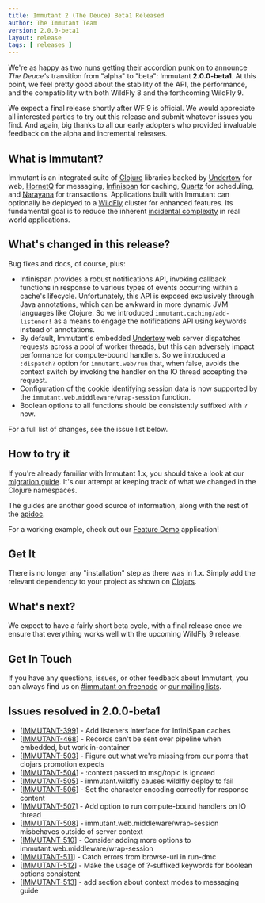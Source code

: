 ```yaml
---
title: Immutant 2 (The Deuce) Beta1 Released
author: The Immutant Team
version: 2.0.0-beta1
layout: release
tags: [ releases ]
---
```


We're as happy as
[two nuns getting their accordion punk on](https://www.youtube.com/watch?v=q0P0EvJOfRQ)
to announce *The Deuce's* transition from "alpha" to "beta": Immutant
**2.0.0-beta1**. At this point, we feel pretty good about the
stability of the API, the performance, and the compatibility with both
WildFly 8 and the forthcoming WildFly 9.

We expect a final release shortly after WF 9 is official. We would
appreciate all interested parties to try out this release and submit
whatever issues you find. And again, big thanks to all our early
adopters who provided invaluable feedback on the alpha and incremental
releases.

## What is Immutant?

Immutant is an integrated suite of [Clojure](http://clojure.org)
libraries backed by [Undertow] for web, [HornetQ] for messaging,
[Infinispan] for caching, [Quartz] for scheduling, and [Narayana] for
transactions. Applications built with Immutant can optionally be
deployed to a [WildFly] cluster for enhanced features. Its fundamental
goal is to reduce the inherent
[incidental complexity](http://en.wikipedia.org/wiki/Accidental_complexity)
in real world applications.

## What's changed in this release?

Bug fixes and docs, of course, plus:

* Infinispan provides a robust notifications API, invoking callback
  functions in response to various types of events occurring within a
  cache's lifecycle. Unfortunately, this API is exposed exclusively
  through Java annotations, which can be awkward in more dynamic JVM
  languages like Clojure. So we introduced
  `immutant.caching/add-listener!` as a means to engage the
  notifications API using keywords instead of annotations.
* By default, Immutant's embedded [Undertow] web server dispatches
  requests across a pool of worker threads, but this can adversely
  impact performance for compute-bound handlers. So we introduced a
  `:dispatch?` option for `immutant.web/run` that, when false, avoids
  the context switch by invoking the handler on the IO thread
  accepting the request.
* Configuration of the cookie identifying session data is now
  supported by the `immutant.web.middleware/wrap-session` function.
* Boolean options to all functions should be consistently suffixed
  with `?` now.

For a full list of changes, see the issue list below.

## How to try it

If you're already familiar with Immutant 1.x, you should take a look
at our [migration guide]. It's our attempt at keeping track of what we
changed in the Clojure namespaces.

The guides are another good source of information, along with the
rest of the [apidoc].

For a working example, check out our [Feature Demo] application!

## Get It

There is no longer any "installation" step as there was in 1.x. Simply
add the relevant dependency to your project as shown on [Clojars].

## What's next?

We expect to have a fairly short beta cycle, with a final release once
we ensure that everything works well with the upcoming WildFly 9
release.

## Get In Touch

If you have any questions, issues, or other feedback about Immutant,
you can always find us on [#immutant on freenode](/community/) or
[our mailing lists](/community/mailing_lists).


## Issues resolved in 2.0.0-beta1

<ul>
<li>[<a href='https://issues.jboss.org/browse/IMMUTANT-399'>IMMUTANT-399</a>] -         Add listeners interface for InfiniSpan caches</li>
<li>[<a href='https://issues.jboss.org/browse/IMMUTANT-468'>IMMUTANT-468</a>] -         Records can&#39;t be sent over pipeline when embedded, but work in-container</li>
<li>[<a href='https://issues.jboss.org/browse/IMMUTANT-503'>IMMUTANT-503</a>] -         Figure out what we&#39;re missing from our poms that clojars promotion expects</li>
<li>[<a href='https://issues.jboss.org/browse/IMMUTANT-504'>IMMUTANT-504</a>] -         :context passed to msg/topic is ignored</li>
<li>[<a href='https://issues.jboss.org/browse/IMMUTANT-505'>IMMUTANT-505</a>] -         immutant.wildfly causes wildlfly deploy to fail</li>
<li>[<a href='https://issues.jboss.org/browse/IMMUTANT-506'>IMMUTANT-506</a>] -         Set the character encoding correctly for response content</li>
<li>[<a href='https://issues.jboss.org/browse/IMMUTANT-507'>IMMUTANT-507</a>] -         Add option to run compute-bound handlers on IO thread</li>
<li>[<a href='https://issues.jboss.org/browse/IMMUTANT-508'>IMMUTANT-508</a>] -         immutant.web.middleware/wrap-session misbehaves outside of server context</li>
<li>[<a href='https://issues.jboss.org/browse/IMMUTANT-510'>IMMUTANT-510</a>] -         Consider adding more options to immutant.web.middleware/wrap-session</li>
<li>[<a href='https://issues.jboss.org/browse/IMMUTANT-511'>IMMUTANT-511</a>] -         Catch errors from browse-url in run-dmc</li>
<li>[<a href='https://issues.jboss.org/browse/IMMUTANT-512'>IMMUTANT-512</a>] -         Make the usage of ?-suffixed keywords for boolean options consistent</li>
<li>[<a href='https://issues.jboss.org/browse/IMMUTANT-513'>IMMUTANT-513</a>] -         add section about context modes to messaging guide</li>
</ul>

[Clojars]: https://clojars.org/org.immutant/immutant
[apidoc]: /documentation/2.0.0-beta1/apidoc/
[migration guide]: /documentation/2.0.0-beta1/apidoc/guide-migration.html
[WildFly]: http://wildfly.org/
[Feature Demo]: https://github.com/immutant/feature-demo
[Infinispan]: http://infinispan.org
[HornetQ]: http://hornetq.org
[Undertow]: http://undertow.io
[Quartz]: http://quartz-scheduler.org/
[current issues]: https://issues.jboss.org/browse/IMMUTANT
[Narayana]: http://www.jboss.org/narayana
